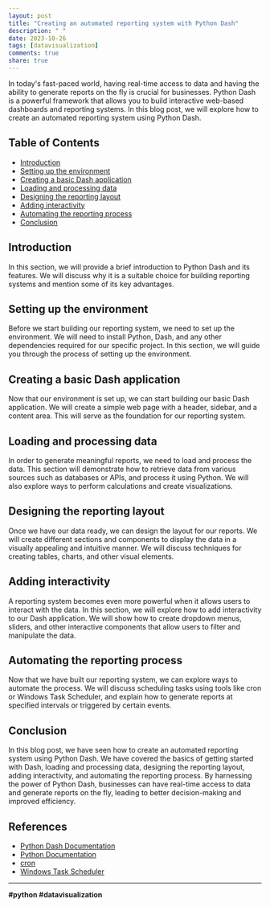 ```yaml
---
layout: post
title: "Creating an automated reporting system with Python Dash"
description: " "
date: 2023-10-26
tags: [datavisualization]
comments: true
share: true
---
```


In today's fast-paced world, having real-time access to data and having the ability to generate reports on the fly is crucial for businesses. Python Dash is a powerful framework that allows you to build interactive web-based dashboards and reporting systems. In this blog post, we will explore how to create an automated reporting system using Python Dash.

## Table of Contents
- [Introduction](#introduction)
- [Setting up the environment](#setting-up-the-environment)
- [Creating a basic Dash application](#creating-a-basic-dash-application)
- [Loading and processing data](#loading-and-processing-data)
- [Designing the reporting layout](#designing-the-reporting-layout)
- [Adding interactivity](#adding-interactivity)
- [Automating the reporting process](#automating-the-reporting-process)
- [Conclusion](#conclusion)

## Introduction
In this section, we will provide a brief introduction to Python Dash and its features. We will discuss why it is a suitable choice for building reporting systems and mention some of its key advantages.

## Setting up the environment
Before we start building our reporting system, we need to set up the environment. We will need to install Python, Dash, and any other dependencies required for our specific project. In this section, we will guide you through the process of setting up the environment.

## Creating a basic Dash application
Now that our environment is set up, we can start building our basic Dash application. We will create a simple web page with a header, sidebar, and a content area. This will serve as the foundation for our reporting system.

## Loading and processing data
In order to generate meaningful reports, we need to load and process the data. This section will demonstrate how to retrieve data from various sources such as databases or APIs, and process it using Python. We will also explore ways to perform calculations and create visualizations.

## Designing the reporting layout
Once we have our data ready, we can design the layout for our reports. We will create different sections and components to display the data in a visually appealing and intuitive manner. We will discuss techniques for creating tables, charts, and other visual elements.

## Adding interactivity
A reporting system becomes even more powerful when it allows users to interact with the data. In this section, we will explore how to add interactivity to our Dash application. We will show how to create dropdown menus, sliders, and other interactive components that allow users to filter and manipulate the data.

## Automating the reporting process
Now that we have built our reporting system, we can explore ways to automate the process. We will discuss scheduling tasks using tools like cron or Windows Task Scheduler, and explain how to generate reports at specified intervals or triggered by certain events.

## Conclusion
In this blog post, we have seen how to create an automated reporting system using Python Dash. We have covered the basics of getting started with Dash, loading and processing data, designing the reporting layout, adding interactivity, and automating the reporting process. By harnessing the power of Python Dash, businesses can have real-time access to data and generate reports on the fly, leading to better decision-making and improved efficiency.

## References
- [Python Dash Documentation](https://dash.plotly.com/)
- [Python Documentation](https://www.python.org/)
- [cron](https://en.wikipedia.org/wiki/Cron)
- [Windows Task Scheduler](https://docs.microsoft.com/en-us/windows/win32/taskschd/introduction-to-task-scheduler)

---

**#python #datavisualization**
